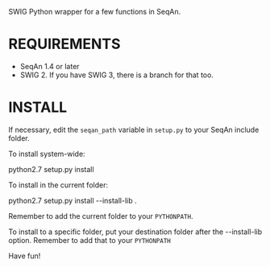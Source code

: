 SWIG Python wrapper for a few functions in SeqAn.

REQUIREMENTS
============
 - SeqAn 1.4 or later
 - SWIG 2. If you have SWIG 3, there is a branch for that too.

INSTALL
=======
If necessary, edit the `seqan_path` variable in `setup.py` to your SeqAn include folder.

To install system-wide:

python2.7 setup.py install

To install in the current folder:

python2.7 setup.py install --install-lib . 

Remember to add the current folder to your `PYTHONPATH`.

To install to a specific folder, put your destination folder
after the --install-lib option. Remember to add that to your
`PYTHONPATH`

Have fun!
